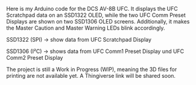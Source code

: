 Here is my Arduino code for the DCS AV-8B UFC. It displays the UFC Scratchpad data on an SSD1322 OLED,
while the two UFC Comm Preset Displays are shown on two SSD1306 OLED screens. Additionally,
it makes the Master Caution and Master Warning LEDs blink accordingly.

SSD1322 (SPI) → show data from UFC Scratchpad Display

SSD1306 (I²C) → shows data from UFC Comm1 Preset Display und UFC Comm2 Preset Display


The project is still a Work in Progress (WIP), meaning the 3D files for printing are not available yet. A Thingiverse link will be shared soon.


